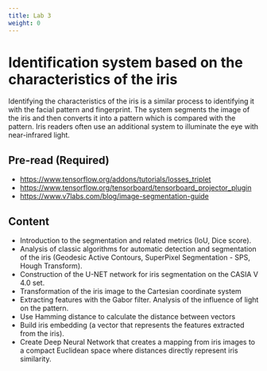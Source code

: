 ```yaml
---
title: Lab 3
weight: 0
---
```


# Identification system based on the characteristics of the iris

Identifying the characteristics of the iris is a similar process to identifying it with the facial pattern and fingerprint. The system segments the image of the iris and then converts it into a pattern which is compared with the pattern. Iris readers often use an additional system to illuminate the eye with near-infrared light.

## Pre-read (Required)

- https://www.tensorflow.org/addons/tutorials/losses_triplet
- https://www.tensorflow.org/tensorboard/tensorboard_projector_plugin
- https://www.v7labs.com/blog/image-segmentation-guide

## Content

- Introduction to the segmentation and related metrics (IoU, Dice score).
- Analysis of classic algorithms for automatic detection and segmentation of the iris (Geodesic Active Contours, SuperPixel Segmentation - SPS, Hough Transform).
- Construction of the U-NET network for iris segmentation on the CASIA V 4.0 set.
- Transformation of the iris image to the Cartesian coordinate system
- Extracting features with the Gabor filter. Analysis of the influence of light on the pattern.
- Use Hamming distance to calculate the distance between vectors
- Build iris embedding (a vector that represents the features extracted from the iris).
- Create Deep Neural Network that creates a mapping from iris images to a compact Euclidean space where distances directly represent iris similarity.
